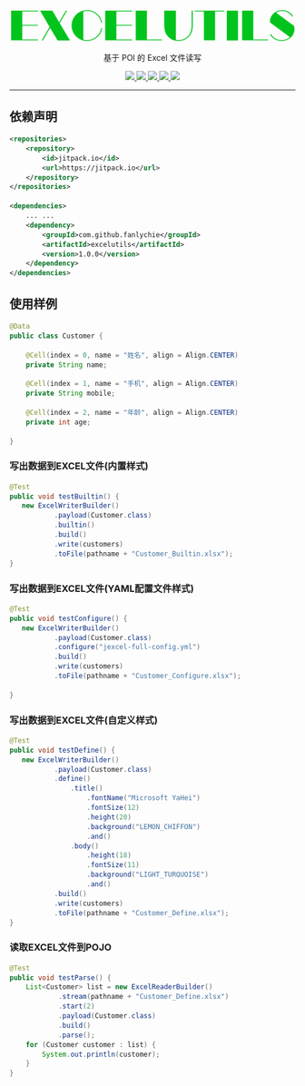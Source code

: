<p align="center">
    <a href="#">
        <img src="https://raw.githubusercontent.com/fanlychie/mdimg/master/excelutils_logo.png">
    </a>
</p>
<p align="center">
    基于 POI 的 Excel 文件读写
</p>
<p align="center">
    <a href="https://circleci.com/gh/fanlychie/excelutils" target="_blank" title="Circle CI">
        <img src="https://circleci.com/gh/fanlychie/excelutils.svg?style=svg">
    </a>
    <a href="https://codecov.io/gh/fanlychie/excelutils" target="_blank" title="Codecov">
        <img src="https://codecov.io/gh/fanlychie/excelutils/branch/master/graph/badge.svg" />
    </a>
    <a href="https://www.codacy.com/app/fanlychie/excelutils?utm_source=github.com&amp;utm_medium=referral&amp;utm_content=fanlychie/excelutils&amp;utm_campaign=Badge_Grade" target="_blank" title="Codacy">
        <img src="https://api.codacy.com/project/badge/Grade/84ba5a46a2844916836f77c038bc51a0"/>
    </a>
    <a href="http://www.apache.org/licenses/LICENSE-2.0" target="_blank" title="License">
        <img src="https://img.shields.io/github/license/fanlychie/excelutils.svg">
    </a>
    <a href="https://jitpack.io/#fanlychie/excelutils" target="_blank" title="Jitpack">
        <img src="https://jitpack.io/v/fanlychie/excelutils.svg">
    </a>
</p>

---

## 依赖声明

```xml
<repositories>
    <repository>
        <id>jitpack.io</id>
        <url>https://jitpack.io</url>
    </repository>
</repositories>

<dependencies>
    ... ...
    <dependency>
        <groupId>com.github.fanlychie</groupId>
        <artifactId>excelutils</artifactId>
        <version>1.0.0</version>
    </dependency>
</dependencies>
```

## 使用样例

```java
@Data
public class Customer {

    @Cell(index = 0, name = "姓名", align = Align.CENTER)
    private String name;

    @Cell(index = 1, name = "手机", align = Align.CENTER)
    private String mobile;

    @Cell(index = 2, name = "年龄", align = Align.CENTER)
    private int age;

}
 ````
 
### 写出数据到EXCEL文件(内置样式)

 ```java
@Test
public void testBuiltin() {
    new ExcelWriterBuilder()
            .payload(Customer.class)
            .builtin()
            .build()
            .write(customers)
            .toFile(pathname + "Customer_Builtin.xlsx");
}
```
 
### 写出数据到EXCEL文件(YAML配置文件样式)

 ```java
@Test
public void testConfigure() {
    new ExcelWriterBuilder()
            .payload(Customer.class)
            .configure("jexcel-full-config.yml")
            .build()
            .write(customers)
            .toFile(pathname + "Customer_Configure.xlsx");

}
```
 
### 写出数据到EXCEL文件(自定义样式)

 ```java
@Test
public void testDefine() {
    new ExcelWriterBuilder()
            .payload(Customer.class)
            .define()
                .title()
                    .fontName("Microsoft YaHei")
                    .fontSize(12)
                    .height(20)
                    .background("LEMON_CHIFFON")
                    .and()
                .body()
                    .height(18)
                    .fontSize(11)
                    .background("LIGHT_TURQUOISE")
                    .and()
            .build()
            .write(customers)
            .toFile(pathname + "Customer_Define.xlsx");
}
```

### 读取EXCEL文件到POJO

```java
@Test
public void testParse() {
    List<Customer> list = new ExcelReaderBuilder()
            .stream(pathname + "Customer_Define.xlsx")
            .start(2)
            .payload(Customer.class)
            .build()
            .parse();
    for (Customer customer : list) {
        System.out.println(customer);
    }
}
```